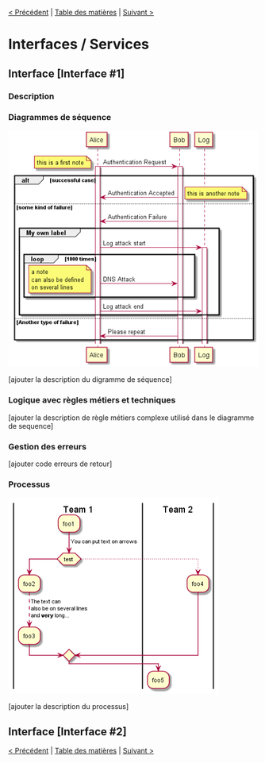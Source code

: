 [< Précédent](./0500-baseDonnees.md) | [Table des matières](./9999-toc.md) | [Suivant >](./0700-batchs.md)

# Interfaces / Services

## Interface [Interface #1]

### Description

### Diagrammes de séquence

![Image](../plantUML/Template-Service1-Sequence.png)

[ajouter la description du digramme de séquence]

### Logique avec règles métiers et techniques

[ajouter la description de règle métiers complexe utilisé dans le diagramme de sequence]

### Gestion des erreurs

[ajouter code erreurs de retour]

### Processus

![Image](../plantUML/Template-Processus.png)

[ajouter la description du processus]

## Interface [Interface #2]

[< Précédent](./0500-baseDonnees.md) | [Table des matières](./9999-toc.md) | [Suivant >](./0700-batchs.md)

